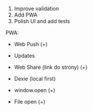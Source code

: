1. Improve validation
2. Add PWA
3. Polish UI and add tests

PWA:

- Web Push (+)
- Updates

- Web Share (link do strony) (+)
- Dexie (local first)
- window.open (+)
- File open (+)
